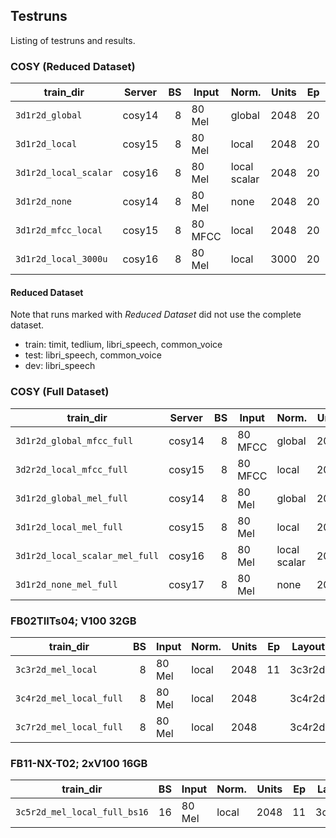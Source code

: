 ## Testruns
Listing of testruns and results.


### COSY (Reduced Dataset)
| train_dir             | Server | BS | Input   | Norm.        | Units | Ep | Layout | Loss   | MED   |   WER | Notes          |
|-----------------------|--------|---:|---------|--------------|------:|---:|-------:|-------:|------:|------:|----------------|
| `3d1r2d_global`       | cosy14 |  8 | 80 Mel  | global       |  2048 | 20 | 3d1r2d | 30.594 | 0.113 | 0.319 |                |
| `3d1r2d_local`        | cosy15 |  8 | 80 Mel  | local        |  2048 | 20 | 3d1r2d | 29.022 | 0.107 | 0.309 |                |
| `3d1r2d_local_scalar` | cosy16 |  8 | 80 Mel  | local scalar |  2048 | 20 | 3d1r2d | 31.882 | 0.114 | 0.321 |                |
| `3d1r2d_none`         | cosy14 |  8 | 80 Mel  | none         |  2048 | 20 | 3d1r2d | 29.604 | 0.112 | 0.317 |                |
| `3d1r2d_mfcc_local`   | cosy15 |  8 | 80 MFCC | local        |  2048 | 20 | 3d1r2d | 24.633 | 0.088 | 0.255 |                |
| `3d1r2d_local_3000u`  | cosy16 |  8 | 80 Mel  | local        |  3000 | 20 | 3d1r2d | 34.556 | 0.102 | 0.290 |                |


#### Reduced Dataset
Note that runs marked with *Reduced Dataset* did not use the complete dataset.
* train: timit, tedlium, libri_speech, common_voice
* test: libri_speech, common_voice
* dev: libri_speech


### COSY (Full Dataset)
| train_dir                      | Server | BS | Input   | Norm.        | Units | Ep | Layout | Loss   | MED   | WER   | Notes          |
|--------------------------------|--------|---:|---------|--------------|------:|---:|-------:|-------:|------:|------:|----------------|
| `3d1r2d_global_mfcc_full`      | cosy14 |  8 | 80 MFCC | global       |  2048 | 20 | 3d1r2d | 25.606 | 0.106 | 0.304 |                |
| `3d2r2d_local_mfcc_full`       | cosy15 |  8 | 80 MFCC | local        |  2048 | 16 | 3d2r2d | 18.988 | 0.074 | 0.211 | Stopped early. |
| `3d1r2d_global_mel_full`       | cosy14 |  8 | 80 Mel  | global       |  2048 | 20 | 3d1r2d |        |       |       |                |
| `3d1r2d_local_mel_full`        | cosy15 |  8 | 80 Mel  | local        |  2048 | 20 | 3d1r2d |        |       |       |                |
| `3d1r2d_local_scalar_mel_full` | cosy16 |  8 | 80 Mel  | local scalar |  2048 | 20 | 3d1r2d |        |       |       |                |
| `3d1r2d_none_mel_full`         | cosy17 |  8 | 80 Mel  | none         |  2048 | 20 | 3d1r2d |        |       |       |                |


### FB02TIITs04; V100 32GB
| train_dir               | BS | Input   | Norm. | Units | Ep | Layout | Loss | MED | WER | Notes                 |
|-------------------------|---:|-------- |-------|------:|---:|-------:|-----:|----:|----:|-----------------------|
| `3c3r2d_mel_local`      |  8 | 80 Mel  | local |  2048 | 11 | 3c3r2d |      |     |     | Stopped early.        |
| `3c4r2d_mel_local_full` |  8 | 80 Mel  | local |  2048 |    | 3c4r2d |      |     |     |                       |
| `3c7r2d_mel_local_full` |  8 | 80 Mel  | local |  2048 |    | 3c4r2d |      |     |     |                       |


### FB11-NX-T02; 2xV100 16GB
| train_dir                    | BS | Input   | Norm. | Units | Ep | Layout | Loss | MED | WER | Notes                 |
|------------------------------|---:|---------|-------|------:|---:|-------:|-----:|----:|----:|-----------------------|
| `3c5r2d_mel_local_full_bs16` | 16 | 80 Mel  | local |  2048 | 11 | 3c5r2d |      |     |     | Stopped early.        |



